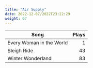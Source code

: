 ```yaml
---
title: "Air Supply"
date: 2022-12-07/2022T23:22:29
weight: 67
---
```




 Song | Plays 
----- | -----:
Every Woman in the World | 1
Sleigh Ride | 43
Winter Wonderland | 83
